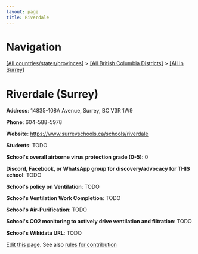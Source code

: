 ```yaml
---
layout: page
title: Riverdale
---
```

# Navigation

[[All countries/states/provinces]](../../..) > [[All British Columbia Districts]](../..) > [[All In Surrey]](..)

# Riverdale (Surrey)

**Address**: 14835-108A Avenue, Surrey, BC V3R 1W9

**Phone**: 604-588-5978

**Website**: <https://www.surreyschools.ca/schools/riverdale>

**Students**: TODO

**School's overall airborne virus protection grade (0-5)**: 0

**Discord, Facebook, or WhatsApp group for discovery/advocacy for THIS school**: TODO

**School's policy on Ventilation**: TODO

**School's Ventilation Work Completion**: TODO

**School's Air-Purification**: TODO

**School's CO2 monitoring to actively drive ventilation and filtration**: TODO

**School's Wikidata URL**: TODO


[Edit this page](https://github.com/ventilate-schools/BC/edit/main/./Surrey/Riverdale.md). See also [rules for contribution](../../../contribution-rules/)